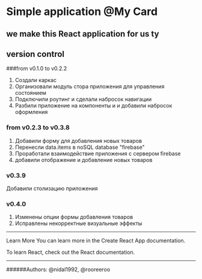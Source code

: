 # Simple application @My Card 
## we make this React application for us ty
## version control
 
###from v0.1.0 to v0.2.2
1. Создали каркас 
2. Организовали модуль стора приложения для управления состоянием
3. Подключили роутинг и сделали набросок навигации
4. Разбили приложение на компоненты и и добавили набросок оформления

### from v0.2.3 to v0.3.8
1. Добавили форму для добавления новых товаров
2. Перенесли data.items в noSQL database "firebase"
3. Проработали взаимодействие приложения с сервером firebase 
4. добавили отображение и добавление новых товаров

### v0.3.9
Добавили столизацию приложения

### v0.4.0 
1. Изменены опции формы добавления товаров
2. Исправлены некорректные визуальные эффекты 


___
Learn More
You can learn more in the Create React App documentation.

To learn React, check out the React documentation.
___
######Authors: @nidal1992, @rooreeroo
